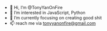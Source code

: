- 👋 Hi, I’m @TonyYanOnFire
- 👀 I’m interested in JavaScript, Python
- 🌱 I’m currently focusing on creating good shit
- 📫 reach me via tonyyanonfire@gmail.com 

<!---
TonyYanOnFire/TonyYanOnFire is a ✨ special ✨ repository because its `README.md` (this file) appears on your GitHub profile.
You can click the Preview link to take a look at your changes.
--->

